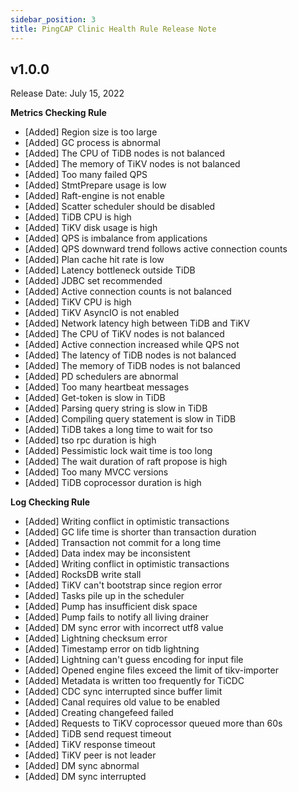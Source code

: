 ```yaml
---
sidebar_position: 3
title: PingCAP Clinic Health Rule Release Note
---
```


## v1.0.0

Release Date: July 15, 2022

**Metrics Checking Rule**

- [Added] Region size is too large
- [Added] GC process is abnormal 
- [Added] The CPU of TiDB nodes is not balanced
- [Added] The memory of TiKV nodes is not balanced
- [Added] Too many failed QPS
- [Added] StmtPrepare usage is low
- [Added] Raft-engine is not enable
- [Added] Scatter scheduler should be disabled
- [Added] TiDB CPU is high
- [Added] TiKV disk usage is high
- [Added] QPS is imbalance from applications
- [Added] QPS downward trend follows active connection counts 
- [Added] Plan cache hit rate is low
- [Added] Latency bottleneck outside TiDB 
- [Added] JDBC set recommended
- [Added] Active connection counts is not balanced
- [Added] TiKV CPU is high
- [Added] TiKV AsyncIO is not enabled
- [Added] Network latency high between TiDB and TiKV
- [Added] The CPU of TiKV nodes is not balanced
- [Added] Active connection increased while QPS not
- [Added] The latency of TiDB nodes is not balanced
- [Added] The memory of TiDB nodes is not balanced
- [Added] PD schedulers are abnormal
- [Added] Too many heartbeat messages
- [Added] Get-token is slow in TiDB
- [Added] Parsing query string is slow in TiDB
- [Added] Compiling query statement is slow in TiDB
- [Added] TiDB takes a long time to wait for tso
- [Added] tso rpc duration is high
- [Added] Pessimistic lock wait time is too long
- [Added] The wait duration of raft propose is high
- [Added] Too many MVCC versions
- [Added] TiDB coprocessor duration is high

**Log Checking Rule**

- [Added] Writing conflict in optimistic transactions
- [Added] GC life time is shorter than transaction duration
- [Added] Transaction not commit for a long time
- [Added] Data index may be inconsistent
- [Added] Writing conflict in optimistic transactions
- [Added] RocksDB write stall
- [Added] TiKV can't bootstrap since region error 
- [Added] Tasks pile up in the scheduler
- [Added] Pump has insufficient disk space
- [Added] Pump fails to notify all living drainer
- [Added] DM sync error with incorrect utf8 value
- [Added] Lightning checksum error
- [Added] Timestamp error on tidb lightning
- [Added] Lightning can't guess encoding for input file
- [Added] Opened engine files exceed the limit of tikv-importer
- [Added] Metadata is written too frequently for TiCDC
- [Added] CDC sync interrupted since buffer limit
- [Added] Canal requires old value to be enabled
- [Added] Creating changefeed failed
- [Added] Requests to TiKV coprocessor queued more than 60s
- [Added] TiDB send request timeout
- [Added] TiKV response timeout
- [Added] TiKV peer is not leader
- [Added] DM sync abnormal
- [Added] DM sync interrupted
